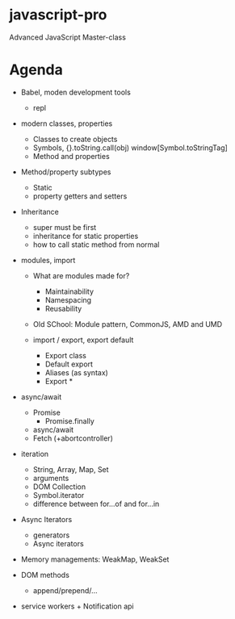 


# javascript-pro
Advanced JavaScript Master-class



# Agenda


- Babel, moden development tools
  - repl

- modern classes, properties
  - Classes to create objects
  - Symbols, {}.toString.call(obj)  window[Symbol.toStringTag]
  - Method and properties

- Method/property subtypes
  - Static
  - property getters and setters

- Inheritance
  - super must be first
  - inheritance for static properties
  - how to call static method from normal
  
- modules, import

  - What are modules made for?
    - Maintainability
    - Namespacing
    - Reusability

  - Old SChool: Module pattern, CommonJS, AMD and UMD
  - import / export, export default
    - Export class
    - Default export
    - Aliases (as syntax)
    - Export *


- async/await 

  - Promise
    - Promise.finally
  - async/await
  - Fetch   (+abortcontroller)

- iteration

  - String, Array, Map, Set
  - arguments
  - DOM Collection
  - Symbol.iterator
  - difference between for...of and for...in

- Async Iterators

  - generators
  - Async iterators

- Memory managements: WeakMap, WeakSet

- DOM methods
  - append/prepend/…

- service workers + Notification api
